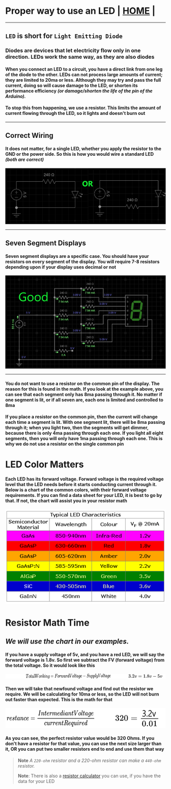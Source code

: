 # Proper way to use an LED | [HOME](README.md) |

---

## `LED` is short for `Light Emitting Diode`

### Diodes are devices that let electricity flow only in one direction. LEDs work the same way, as they are also diodes

#### When you connect an LED to a circuit, you have a direct link from one leg of the diode to the other.  LEDs can not process large amounts of current; they are limited to 20ma or less. Although they may try and pass the full current, doing so will cause damage to the LED, or shorten its performance efficiency *(or damage/shorten the life of the pin of the Arduino).*

#### To stop this from happening, we use a resistor. This limits the amount of current flowing through the LED, so it lights and doesn't burn out

---

## Correct Wiring

#### It does not matter, for a single LED, whether you apply the resistor to the GND or the power side.  So this is how you would wire a standard LED *(both are correct)*

![correct LED wiring](images/forwardVoltage/ledFinal.png "Correct LED wiring")

---

## Seven Segment Displays

#### Seven segment displays are a specific case. You **should** have your resistors on every segment of the display. You will require 7-8 resistors depending upon if your display uses decimal or not

![seven Segment Display](images/forwardVoltage/sevenSegment.png "correct wiring for a display")

---

#### You do not want to use a resistor on the common pin of the display. The reason for this is found in the math. If you look at the example above, you can see that each segment only has 8ma passing through it. No matter if one segment is lit, or if all seven are, each one is limited and controlled to 8ma

#### If you place a resistor on the common pin, then the current will change each time a segment is lit. With one segment lit, there will be 8ma passing through it; when you light two, then the segments will get dimmer, because there is only 4ma passing through each one.  If you light all eight segments, then you will only have 1ma passing through each one. This is why we do not use a resistor on the single common pin

# LED Color Matters

#### Each LED has its forward voltage. Forward voltage is the required voltage level that the LED needs before it starts conducting current through it. Below is a chart of the common colors, with their forward voltage requirements. If you can find a data sheet for your LED, it is best to go by that. If not, the chart will assist you in your resistor math

![led Chart](images/forwardVoltage/forwardVoltage.png "led color chart")

# Resistor Math Time

## *We will use the chart in our examples.*

#### If you have a supply voltage of 5v, and you have a red LED, we will say the forward voltage is 1.8v. So first we subtract the FV \(forward voltage\) from the total voltage. So it would look like this


![voltage](images/forwardVoltage/workingVoltage.png)


#### Then we will take that newfound voltage and find out the resistor we require. We will be calculating for 10ma or less, so the LED will not burn out faster than expected. This is the math for that

![resistanceReal](images/forwardVoltage/restanceReal.png)

#### As you can see, the perfect resistor value would be 320 Ohms. If you don't have a resistor for that value, you can use the next size larger than it, OR you can put two smaller resistors end to end and use them that way

> **Note** *A `220-ohm` resistor and a 220-ohm resistor can make a `440-ohm` resistor.*
>
> **Note**: There is also a [resistor calculator](https://ohmslawcalculator.com/led-resistor-calculator "resistor online calculator") you can use, if you have the data for your LED
